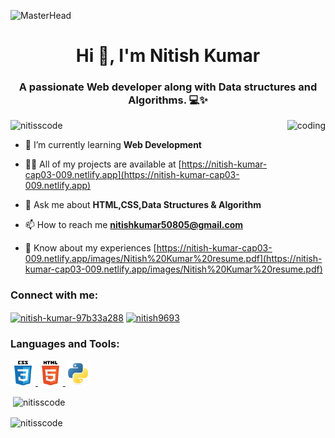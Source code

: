 ![MasterHead](https://www.pramukhdigital.com/wp-content/uploads/2018/07/New-PNC-Animated-Banners.gif)
<h1 align="center">Hi 👋, I'm Nitish Kumar</h1>
<h3 align="center">A passionate Web developer along with Data structures and Algorithms. 💻✨</h3>
<img align="right" alt="coding" width"400" height="170" src="https://images.squarespace-cdn.com/content/v1/5769fc401b631bab1addb2ab/1541580611624-TE64QGKRJG8SWAIUS7NS/ke17ZwdGBToddI8pDm48kPoswlzjSVMM-SxOp7CV59BZw-zPPgdn4jUwVcJE1ZvWQUxwkmyExglNqGp0IvTJZamWLI2zvYWH8K3-s_4yszcp2ryTI0HqTOaaUohrI8PI6FXy8c9PWtBlqAVlUS5izpdcIXDZqDYvprRqZ29Pw0o/coding-freak.gif">

<p align="left"> <img src="https://komarev.com/ghpvc/?username=nitisscode&label=Profile%20views&color=0e75b6&style=flat" alt="nitisscode" /> </p>


- 🌱 I’m currently learning **Web Development**

- 👨‍💻 All of my projects are available at [https://nitish-kumar-cap03-009.netlify.app](https://nitish-kumar-cap03-009.netlify.app)

- 💬 Ask me about **HTML,CSS,Data Structures & Algorithm**

- 📫 How to reach me **nitishkumar50805@gmail.com**

- 📄 Know about my experiences [https://nitish-kumar-cap03-009.netlify.app/images/Nitish%20Kumar%20resume.pdf](https://nitish-kumar-cap03-009.netlify.app/images/Nitish%20Kumar%20resume.pdf)

<h3 align="left">Connect with me:</h3>
<p align="left">
<a href="https://linkedin.com/in/nitish-kumar-97b33a288" target="blank"><img align="center" src="https://raw.githubusercontent.com/rahuldkjain/github-profile-readme-generator/master/src/images/icons/Social/linked-in-alt.svg" alt="nitish-kumar-97b33a288" height="30" width="40" /></a>
<a href="https://www.leetcode.com/nitish9693" target="blank"><img align="center" src="https://raw.githubusercontent.com/rahuldkjain/github-profile-readme-generator/master/src/images/icons/Social/leet-code.svg" alt="nitish9693" height="30" width="40" /></a>
</p>

<h3 align="left">Languages and Tools:</h3>
<p align="left"> <a href="https://www.w3schools.com/css/" target="_blank" rel="noreferrer"> <img src="https://raw.githubusercontent.com/devicons/devicon/master/icons/css3/css3-original-wordmark.svg" alt="css3" width="40" height="40"/> </a> <a href="https://www.w3.org/html/" target="_blank" rel="noreferrer"> <img src="https://raw.githubusercontent.com/devicons/devicon/master/icons/html5/html5-original-wordmark.svg" alt="html5" width="40" height="40"/> </a> <a href="https://www.python.org" target="_blank" rel="noreferrer"> <img src="https://raw.githubusercontent.com/devicons/devicon/master/icons/python/python-original.svg" alt="python" width="40" height="40"/> </a> </p>

<p>&nbsp;<img align="center" src="https://github-readme-stats.vercel.app/api?username=nitisscode&show_icons=true&locale=en" alt="nitisscode" /></p>

<p><img align="center" src="https://github-readme-streak-stats.herokuapp.com/?user=nitisscode&" alt="nitisscode" /></p>
